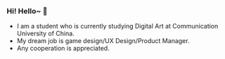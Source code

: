 ### Hi! Hello~ 👋

 - I am a student who is currently studying Digital Art at Communication University of China.
 - My dream job is game design/UX Design/Product Manager.
 - Any cooperation is appreciated.
<!--
**cnqdztp/cnqdztp** is a ✨ _special_ ✨ repository because its `README.md` (this file) appears on your GitHub profile.

Here are some ideas to get you started:

- 🔭 I’m currently working on ...
- 🌱 I’m currently learning ...
- 👯 I’m looking to collaborate on ...
- 🤔 I’m looking for help with ...
- 💬 Ask me about ...
- 📫 How to reach me: ...
- 😄 Pronouns: ...
- ⚡ Fun fact: ...
-->
